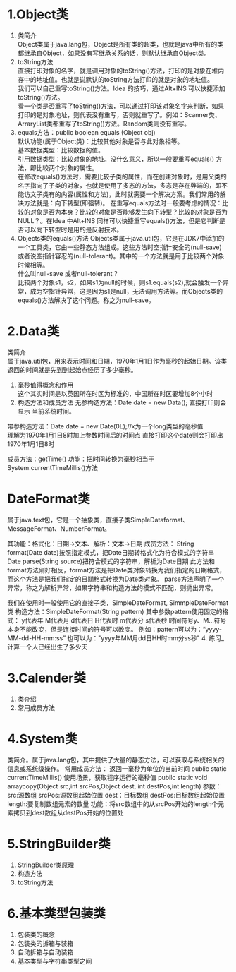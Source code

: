 # 1.Object类
1. 类简介  
Object类属于java.lang包，Object是所有类的超类，也就是java中所有的类都继承自Object，如果没有写继承关系的话，则默认继承自Object类。 
2. toString方法  
直接打印对象的名字，就是调用对象的toString()方法，打印的是对象在堆内存中的地址值。也就是说默认的toString方法打印的就是对象的地址值。   
我们可以自己重写toString()方法。Idea 的技巧，通过Alt+INS 可以快捷添加toString()方法。  
看一个类是否重写了toString()方法，可以通过打印该对象名字来判断，如果打印的是对象地址，则代表没有重写，否则就重写了。例如：Scanner类、ArraryList类都重写了toString()方法。Random类则没有重写。     
3. equals方法：public boolean equals (Object obj)  
默认功能(属于Object类)：比较其他对象是否与此对象相等。    
基本数据类型：比较数据的值。  
引用数据类型：比较对象的地址。没什么意义，所以一般要重写equals() 方法，即比较两个对象的属性。  
在修改equals()方法时，需要比较子类的属性，而在创建对象时，是用父类的名字指向了子类的对象，也就是使用了多态的方法，多态是存在弊端的，即不能访文子类有的内容(属性和方法)，此时就需要一个解决方案。我们常用的解决方法就是：向下转型(即强转)。
在重写equals方法时一般要考虑的情况：比较的对象是否为本身？比较的对象是否能够发生向下转型？比较的对象是否为NULL？。在Idea 中Alt+INS 同样可以快捷重写equals()方法，但是它判断是否可以向下转型时是用的是反射技术。      
4. Objects类的equals()方法
Objects类属于java.util包，它是在JDK7中添加的一个工具类，它由一些静态方法组成。这些方法时空指针安全的(null-save) 或者说空指针容忍的(null-tolerant)。其中的一个方法就是用于比较两个对象时候相等。  
什么叫null-save 或者null-tolerant ?  
比较两个对象s1，s2，如果s1为null的时候，则s1.equals(s2),就会触发一个异常，成为空指针异常，这是因为s1是null，无法调用方法等。而Objects类的equals()方法解决了这个问题。称之为null-save。    

# 2.Data类
类简介  
属于java.util包，用来表示时间和日期，1970年1月1日作为毫秒的起始日期。该类返回的时间就是先到到起始点经历了多少毫秒。
1. 毫秒值得概念和作用  
这个其实时间是以英国所在时区为标准的，中国所在时区要增加8个小时
2. 构造方法和成员方法
无参构造方法：Date date = new Data();
直接打印则会显示 当前系统时间。

带参构造方法：Date date = new Date(0L);//x为一个long类型的毫秒值   
理解为1970年1月1日8时加上参数时间后的时间点
直接打印这个date则会打印出1970年1月1日8时

成员方法：getTime() 功能：把时间转换为毫秒相当于System.currentTimeMillis()方法
# DateFormat类

属于java.text包，它是一个抽象类，直接子类SimpleDataformat、MessageFormat、NumberFormat。

其功能：格式化：日期->文本、解析：文本->日期
成员方法：
String format(Date date)按照指定模式，把Date日期转格式化为符合模式的字符串
Date parse(String source)把符合模式的字符串，解析为Date日期
此方法和format方法刚好相反，format方法是把Date类对象转换为我们指定的日期格式，而这个方法是把我们指定的日期格式转换为Date类对象。
parse方法声明了一个异常，称之为解析异常，如果字符串和构造方法的模式不匹配，则抛出异常。 

我们在使用时一般使用它的直接子类，SimpleDateFormat,
SimmpleDateFormat类
构造方法：SimpleDateFormat(String pattern)
其中参数pattern使用固定的格式：
y代表年
M代表月
d代表日
H代表时
m代表分
s代表秒
时间符号y、M...符号本身不能改变，但是连接时间的符号可以改变。
例如：pattern可以为：“yyyy-MM-dd-HH-mm:ss”
也可以为："yyyy年MM月dd日HH时mm分ss秒"
4. 练习_计算一个人已经出生了多少天  
# 3.Calender类
1. 类介绍  
2. 常用成员方法  
# 4.System类
类简介。属于java.lang包，其中提供了大量的静态方法，可以获取与系统相关的信息或系统级操作。
常用成员方法：
返回一毫秒为单位的当前时间  public static currentTimeMillis()
使用场景，获取程序运行的毫秒值
pubilc static void arraycopy(Object src,int srcPos,Object dest, int destPos,int length)
参数：
src:源数组
srcPos:源数组起始位置
dest：目标数组
destPos:目标数组起始位置
length:要复制数组元素的数量
功能：将src数组中的从srcPos开始的length个元素拷贝到dest数组从destPos开始的位置处
# 5.StringBuilder类
1. StringBuilder类原理
2. 构造方法
3. toString方法
# 6.基本类型包装类
1. 包装类的概念
2. 包装类的拆箱与装箱
3. 自动拆箱与自动装箱
4. 基本类型与字符串类型之间

